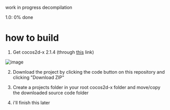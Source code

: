work in progress decompilation

1.0: 0% done

# how to build

1. Get cocos2d-x 2.1.4 (through [this](https://storage.googleapis.com/google-code-archive-downloads/v2/code.google.com/cocos2d-x/cocos2d-x-2.1.4.zip) link)

  ![image](https://github.com/user-attachments/assets/e618f4fc-88a4-4cf1-b752-49e5c3defb65)

2. Download the project by clicking the code button on this repository and clicking "Download ZIP"  

3. Create a projects folder in your root cocos2d-x folder and move/copy the downloaded source code folder

4. i'll finish this later
